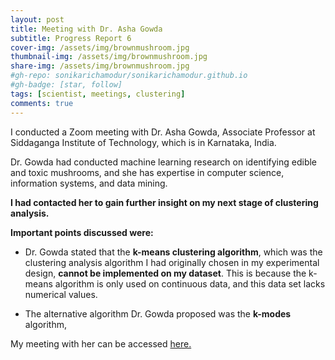 ```yaml
---
layout: post
title: Meeting with Dr. Asha Gowda
subtitle: Progress Report 6
cover-img: /assets/img/brownmushroom.jpg
thumbnail-img: /assets/img/brownmushroom.jpg
share-img: /assets/img/brownmushroom.jpg
#gh-repo: sonikarichamodur/sonikarichamodur.github.io
#gh-badge: [star, follow]
tags: [scientist, meetings, clustering]
comments: true
---
```

I conducted a Zoom meeting with Dr. Asha Gowda, Associate Professor at Siddaganga Institute of Technology, which is in Karnataka, India.

Dr. Gowda had conducted machine learning research on identifying edible and toxic mushrooms, and she has expertise in computer science, information systems, and data mining. 

<b>I had contacted her to gain further insight on my next stage of clustering analysis.</b>

<b>Important points discussed were: </b>

- Dr. Gowda stated that the <b>k-means clustering algorithm</b>, which was the clustering analysis algorithm I had originally chosen in my experimental design, <b>cannot be implemented on my dataset</b>. This is because the k-means algorithm is only used on continuous data, and this data set lacks numerical values. 

- The alternative algorithm Dr. Gowda proposed was the <b>k-modes</b> algorithm, 

My meeting with her can be accessed <a href="https://drive.google.com/file/d/1cMUr3qmI7xGZtudewjri9tcn3SE_phNR/view?usp=sharing">here.</a> 

